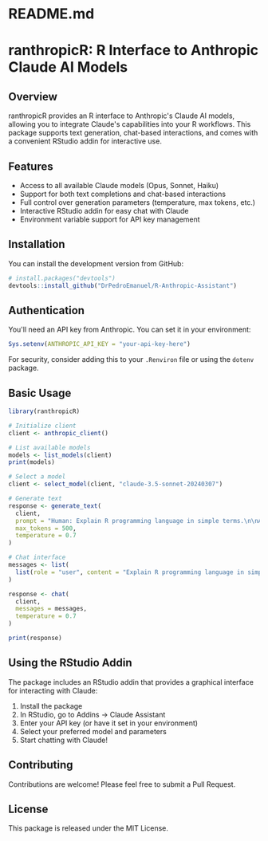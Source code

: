 # README.md
# ranthropicR: R Interface to Anthropic Claude AI Models

## Overview

ranthropicR provides an R interface to Anthropic's Claude AI models, allowing you to integrate Claude's capabilities into your R workflows. This package supports text generation, chat-based interactions, and comes with a convenient RStudio addin for interactive use.

## Features

- Access to all available Claude models (Opus, Sonnet, Haiku)
- Support for both text completions and chat-based interactions
- Full control over generation parameters (temperature, max tokens, etc.)
- Interactive RStudio addin for easy chat with Claude
- Environment variable support for API key management

## Installation

You can install the development version from GitHub:

```r
# install.packages("devtools")
devtools::install_github("DrPedroEmanuel/R-Anthropic-Assistant")
```

## Authentication

You'll need an API key from Anthropic. You can set it in your environment:

```r
Sys.setenv(ANTHROPIC_API_KEY = "your-api-key-here")
```

For security, consider adding this to your `.Renviron` file or using the `dotenv` package.

## Basic Usage

```r
library(ranthropicR)

# Initialize client
client <- anthropic_client()

# List available models
models <- list_models(client)
print(models)

# Select a model
client <- select_model(client, "claude-3.5-sonnet-20240307")

# Generate text
response <- generate_text(
  client, 
  prompt = "Human: Explain R programming language in simple terms.\n\nAssistant:",
  max_tokens = 500,
  temperature = 0.7
)

# Chat interface
messages <- list(
  list(role = "user", content = "Explain R programming language in simple terms.")
)

response <- chat(
  client,
  messages = messages,
  temperature = 0.7
)

print(response)
```

## Using the RStudio Addin

The package includes an RStudio addin that provides a graphical interface for interacting with Claude:

1. Install the package
2. In RStudio, go to Addins → Claude Assistant
3. Enter your API key (or have it set in your environment)
4. Select your preferred model and parameters
5. Start chatting with Claude!

## Contributing

Contributions are welcome! Please feel free to submit a Pull Request.

## License

This package is released under the MIT License.
